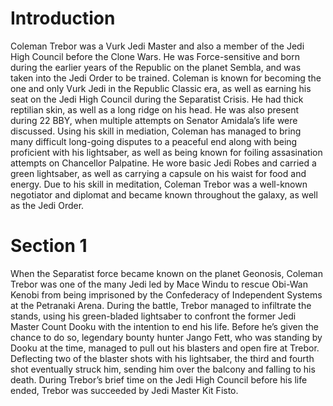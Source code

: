 # Introduction

Coleman Trebor was a Vurk Jedi Master and also a member of the Jedi High Council before the Clone Wars.
He was Force-sensitive and born during the earlier years of the Republic on the planet Sembla, and was taken into the Jedi Order to be trained.
Coleman is known for becoming the one and only Vurk Jedi in the Republic Classic era, as well as earning his seat on the Jedi High Council during the Separatist Crisis.
He had thick reptilian skin, as well as a long ridge on his head.
He was also present during 22 BBY, when multiple attempts on Senator Amidala’s life were discussed.
Using his skill in mediation, Coleman has managed to bring many difficult long-going disputes to a peaceful end along with being proficient with his lightsaber, as well as being known for foiling assasination attempts on Chancellor Palpatine.
He wore basic Jedi Robes and carried a green lightsaber, as well as carrying a capsule on his waist for food and energy.
Due to his skill in meditation, Coleman Trebor was a
well-known negotiator and diplomat and became known throughout the galaxy, as well as the Jedi Order.

# Section 1

When the Separatist force became known on the planet Geonosis, Coleman Trebor was one of the many Jedi led by Mace Windu to rescue Obi-Wan Kenobi from being imprisoned by the Confederacy of Independent Systems at the Petranaki Arena.
During the battle, Trebor managed to infiltrate the stands, using his green-bladed lightsaber to confront the former Jedi Master Count Dooku with the intention to end his life.
Before he’s given the chance to do so, legendary bounty hunter Jango Fett, who was standing by Dooku at the time, managed to pull out his blasters and open fire at Trebor.
Deflecting two of the blaster shots with his lightsaber, the third and fourth shot eventually struck him, sending him over the balcony and falling to his death.
During Trebor’s brief time on the Jedi High Council before his life ended, Trebor was succeeded by Jedi Master Kit Fisto.
